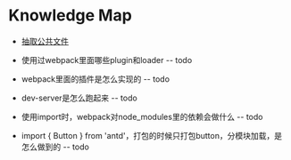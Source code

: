 
# Knowledge Map


* [抽取公共文件](#./抽取公共文件.md)

* 使用过webpack里面哪些plugin和loader  -- todo

* webpack里面的插件是怎么实现的   --  todo

* dev-server是怎么跑起来  --  todo

* 使用import时，webpack对node_modules里的依赖会做什么   --  todo

* import { Button } from 'antd'，打包的时候只打包button，分模块加载，是怎么做到的    --   todo